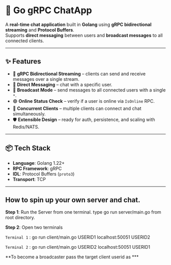 # 💬 Go gRPC ChatApp

A **real-time chat application** built in **Golang** using **gRPC bidirectional streaming** and **Protocol Buffers**.  
Supports **direct messaging** between users and **broadcast messages** to all connected clients.

---

## ✨ Features
- 🚀 **gRPC Bidirectional Streaming** – clients can send and receive messages over a single stream.
- 👤 **Direct Messaging** – chat with a specific user.
- 📢 **Broadcast Mode** – send messages to all connected users with a single `*`.
- 🟢 **Online Status Check** – verify if a user is online via `IsOnline` RPC.
- 🔗 **Concurrent Clients** – multiple clients can connect and chat simultaneously.
- 🛡️ **Extensible Design** – ready for auth, persistence, and scaling with Redis/NATS.

---

## 📦 Tech Stack
- **Language**: Golang 1.22+
- **RPC Framework**: gRPC
- **IDL**: Protocol Buffers (`proto3`)
- **Transport**: TCP

---

## **How to spin up your own server and chat.**

**Step 1**: Run the Server from one terminal. type go run server/main.go from root directory.

**Step 2**: Open two terminals

`Terminal 1` : go run client/main.go USERID1 localhost:50051 USERID2

`Terminal 2` : go run client/main.go USERID2 localhost:50051 USERID1


**To become a broadcaster pass the target client userid as ***
